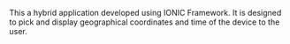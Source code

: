 This a hybrid application developed using IONIC Framework. It is designed to pick and display geographical coordinates and time of the device to the user. 
